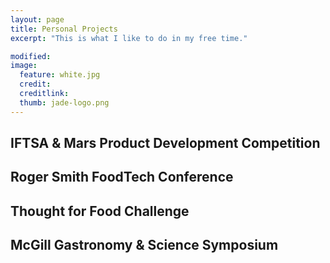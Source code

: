 ```yaml
---
layout: page
title: Personal Projects
excerpt: "This is what I like to do in my free time."

modified: 
image: 
  feature: white.jpg
  credit:  
  creditlink: 
  thumb: jade-logo.png
---
```


## IFTSA & Mars Product Development Competition

## Roger Smith FoodTech Conference 

## Thought for Food Challenge

## McGill Gastronomy & Science Symposium
